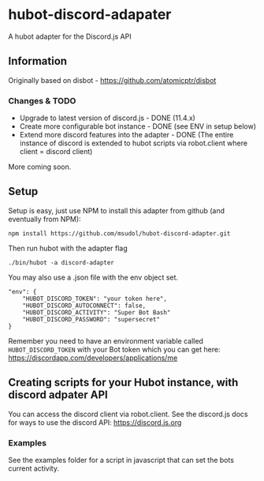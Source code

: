 # hubot-discord-adapater

A hubot adapter for the Discord.js API

## Information

Originally based on disbot - https://github.com/atomicptr/disbot 

### Changes & TODO

* Upgrade to latest version of discord.js - DONE (11.4.x)
* Create more configurable bot instance - DONE (see ENV in setup below)
* Extend more discord features into the adapter - DONE (The entire instance of discord is extended to hubot scripts via robot.client where client = discord client)

More coming soon.

## Setup

Setup is easy, just use NPM to install this adapter from github (and eventually from NPM):

    npm install https://github.com/msudol/hubot-discord-adapter.git 
    
Then run hubot with the adapter flag 

    ./bin/hubot -a discord-adapter
    
You may also use a .json file with the env object set.

    "env": {
        "HUBOT_DISCORD_TOKEN": "your token here",
        "HUBOT_DISCORD_AUTOCONNECT": false,
        "HUBOT_DISCORD_ACTIVITY": "Super Bot Bash"
        "HUBOT_DISCORD_PASSWORD": "supersecret"
    }
 

Remember you need to have an environment variable called ``HUBOT_DISCORD_TOKEN`` with your Bot token which you can get here: https://discordapp.com/developers/applications/me

## Creating scripts for your Hubot instance, with discord adpater API

You can access the discord client via robot.client. See the discord.js docs for ways to use the discord API: https://discord.js.org


### Examples

See the examples folder for a script in javascript that can set the bots current activity.